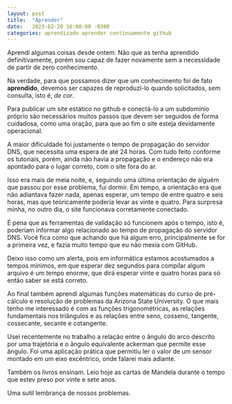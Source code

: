 ```yaml
---
layout: post
title:  "Aprender"
date:   2023-02-20 16:00:00 -0300
categories: aprendizado aprender continuamente github 
---
```


Aprendi algumas coisas desde ontem. Não que as tenha aprendido definitivamente, porém sou capaz de fazer novamente sem a necessidade de partir de zero conhecimento.

Na verdade, para que possamos dizer que um conhecimento foi de fato **aprendido**, devemos ser capazes de reproduzí-lo quando solicitados, sem consulta, isto é, *de cor*.

Para publicar um site estático no github e conectá-lo a um subdomínio próprio são necessários muitos passos que devem ser seguidos de forma cuidadosa, como uma oração, para que ao fim o site esteja devidamente operacional.

A maior dificuldade foi justamente o tempo de propagação do servidor DNS, que necessita uma espera de até 24 horas. Com tudo feito conforme os tutoriais, porém, ainda não havia a propagação e o endereço não era apontado para o lugar correto, com o site fora do ar.

Isso era mais de meia noite, e, seguindo uma última orientação de alguém que passou por esse problema, fui dormir. Em tempo, a orientação era que não adiantava fazer nada, apenas esperar, um tempo de entre quatro e seis horas, mas que teoricamente poderia levar as vinte e quatro. Para surpresa minha, no outro dia, o site funcionava corretamente conectado.

É pena que as ferramentas de validação só funcionem após o tempo, isto é, poderiam informar algo relacionado ao tempo de propagação do servidor DNS. Você fica como que achando que há algum erro, principalmente se for a primeira vez, e fazia muito tempo que eu não mexia com GitHub.

Deixo isso como um alerta, pois em informática estamos acostumados a tempos mínimos, em que esperar dez segundos para compilar algum arquivo é um tempo enorme, que dirá esperar vinte e quatro horas para só então saber se está correto.

Ao final também aprendi algumas funções matemáticas do curso de pré-cálculo e resolução de problemas da Arizona State University. O que mais tenho me interessado é com as funções trigonométricas, as relações fundamentais nos triângulos e as relações entre seno, cosseno, tangente, cossecante, secante e cotangente.

Usei recentemente no trabalho a relação entre o ângulo do arco descrito por uma trajetória e o ângulo equivalente ackerman que permite esse ângulo. Foi uma aplicação prática que permitiu ler o valor de um sensor montado em um eixo excêntrico, onde falarei mais adiante.

Também os livros ensinam. Leio hoje as cartas de Mandela durante o tempo que estev preso por vinte e sete anos.

Uma sutil lembrança de nossos problemas.